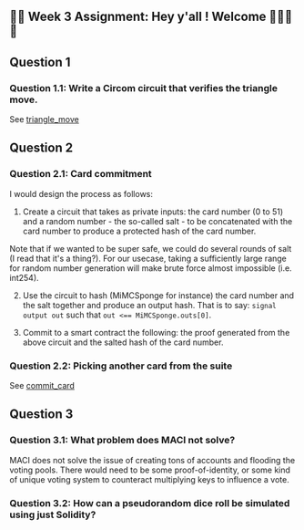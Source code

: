 ## 🚀🚀 Week 3 Assignment: Hey y'all ! Welcome 👋👋🚀🚀

## Question 1

### Question 1.1: Write a Circom circuit that verifies the triangle move.

See [triangle_move](./triangle_move/)

## Question 2

### Question 2.1: Card commitment 

I would design the process as follows:

1. Create a circuit that takes as private inputs: the card number (0 to 51) and a random number - the so-called salt - to be concatenated with the card number to produce a protected hash of the card number. 

Note that if we wanted to be super safe, we could do several rounds of salt (I read that it's a thing?). For our usecase, taking a sufficiently large range for random number generation will make brute force almost impossible (i.e. int254).

2. Use the circuit to hash (MiMCSponge for instance) the card number and the salt together and produce an output hash. That is to say:
`signal output out` such that `out <== MiMCSponge.outs[0]`.

3. Commit to a smart contract the following: the proof generated from the above circuit and the salted hash of the card number.

### Question 2.2: Picking another card from the suite

See [commit_card](./card_commit)

## Question 3

### Question 3.1: What problem does MACI not solve?

MACI does not solve the issue of creating tons of accounts and flooding the voting pools. There would need to be some proof-of-identity, or some kind of unique voting system to counteract multiplying keys to influence a vote.

### Question 3.2: How can a pseudorandom dice roll be simulated using just Solidity?

